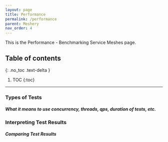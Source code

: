 ```yaml
---
layout: page
title: Performance
permalink: /performance
parent: Meshery
nav_order: 4
---
```


This is the Performance - Benchmarking Service Meshes page.
## Table of contents
{: .no_toc .text-delta }

1. TOC
{:toc}

---

### Types of Tests
##### What it means to use concurrency, threads, qps, duration of tests, etc.
### Interpreting Test Results
##### Comparing Test Results
